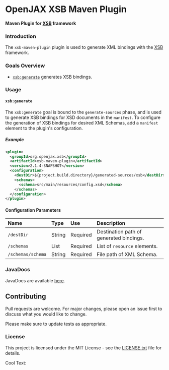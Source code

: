 # OpenJAX XSB Maven Plugin

**Maven Plugin for [XSB][xsb] framework**

### Introduction

The `xsb-maven-plugin` plugin is used to generate XML bindings with the [XSB][xsb] framework.

### Goals Overview

* [`xsb:generate`](#xsbgenerate) generates XSB bindings.

### Usage

#### `xsb:generate`

The `xsb:generate` goal is bound to the `generate-sources` phase, and is used to generate XSB bindings for XSD documents in the `manifest`. To configure the generation of XSB bindings for desired XML Schemas, add a `manifest` element to the plugin's configuration.

##### Example

```xml
<plugin>
  <groupId>org.openjax.xsb</groupId>
  <artifactId>xsb-maven-plugin</artifactId>
  <version>2.1.4-SNAPSHOT</version>
  <configuration>
    <destDir>${project.build.directory}/generated-sources/xsb</destDir>
    <schemas>
      <schema>src/main/resources/config.xsd</schema>
    </schemas>
  </configuration>
</plugin>
```

#### Configuration Parameters

| Name              | Type    | Use      | Description                                                                   |
|:------------------|:--------|:---------|:------------------------------------------------------------------------------|
| `/destDir`        | String  | Required | Destination path of generated bindings.                                       |
| `/schemas`        | List    | Required | List of `resource` elements.                                                  |
| `/schemas/schema` | String  | Required | File path of XML Schema.                                                      |

### JavaDocs

JavaDocs are available [here](https://xsb.openjax.org/javadocs/).

## Contributing

Pull requests are welcome. For major changes, please open an issue first to discuss what you would like to change.

Please make sure to update tests as appropriate.

### License

This project is licensed under the MIT License - see the [LICENSE.txt](LICENSE.txt) file for details.

<a href="http://cooltext.com" target="_top"><img src="https://cooltext.com/images/ct_pixel.gif" width="80" height="15" alt="Cool Text: Logo and Graphics Generator" border="0" /></a>

[mvn-plugin]: https://img.shields.io/badge/mvn-plugin-lightgrey.svg
[xsb]: /